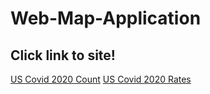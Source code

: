 # Web-Map-Application
## Click link to site!
[US Covid 2020 Count](http://127.0.0.1:5500/CovidCount.html)
[US Covid 2020 Rates](http://127.0.0.1:5500/CovidRate.html)
